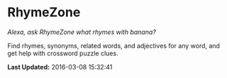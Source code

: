 # RhymeZone
*Alexa, ask RhymeZone what rhymes with banana?*

Find rhymes, synonyms, related words, and adjectives for any word, and get help with crossword puzzle clues.

**Last Updated:** 2016-03-08 15:32:41